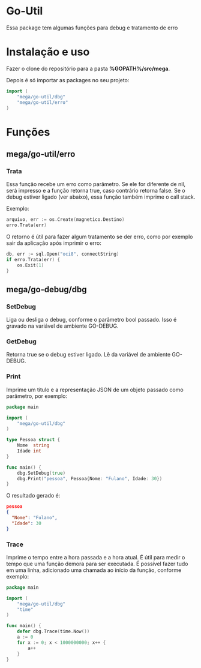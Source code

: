 # Go-Util #

Essa package tem algumas funções para debug e tratamento de erro

# Instalação e uso #

Fazer o clone do repositório para a pasta **%GOPATH%/src/mega**.

Depois é só importar as packages no seu projeto:

``` go
import (
	"mega/go-util/dbg"
	"mega/go-util/erro"
)
```

# Funções #

## mega/go-util/erro ##

### Trata ###

Essa função recebe um erro como parâmetro. Se ele for diferente de nil, será impresso e a função retorna true, caso contrário retorna false. Se o debug estiver ligado (ver abaixo), essa função também imprime o call stack.

Exemplo:

``` go
arquivo, err := os.Create(magnetico.Destino)
erro.Trata(err)
```

O retorno é útil para fazer algum tratamento se der erro, como por exemplo sair da aplicação após imprimir o erro:

```go
db, err := sql.Open("oci8", connectString)
if erro.Trata(err) {
	os.Exit(1)
}
```

## mega/go-debug/dbg ##

### SetDebug ###

Liga ou desliga o debug, conforme o parâmetro bool passado. Isso é gravado na variável de ambiente GO-DEBUG.

### GetDebug ###

Retorna true se o debug estiver ligado. Lê da variável de ambiente GO-DEBUG.

### Print ###

Imprime um título e a representação JSON de um objeto passado como parâmetro, por exemplo:

``` go
package main

import (
	"mega/go-util/dbg"
)

type Pessoa struct {
	Nome  string
	Idade int
}

func main() {
	dbg.SetDebug(true)
	dbg.Print("pessoa", Pessoa{Nome: "Fulano", Idade: 30})
}
```

O resultado gerado é:
``` json
pessoa
{
  "Nome": "Fulano",
  "Idade": 30
}
```

### Trace ###
Imprime o tempo entre a hora passada e a hora atual. É útil para medir o tempo que uma função  demora para ser executada. É possível fazer tudo em uma linha, adicionado uma chamada ao início da função, conforme exemplo:

``` go
package main

import (
	"mega/go-util/dbg"
	"time"
)

func main() {
	defer dbg.Trace(time.Now())
	a := 0
	for x := 0; x < 1000000000; x++ {
		a++
	}
}
```